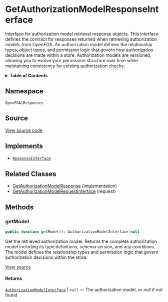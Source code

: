 # GetAuthorizationModelResponseInterface

Interface for authorization model retrieval response objects. This interface defines the contract for responses returned when retrieving authorization models from OpenFGA. An authorization model defines the relationship types, object types, and permission logic that govern how authorization decisions are made within a store. Authorization models are versioned, allowing you to evolve your permission structure over time while maintaining consistency for existing authorization checks.

<details>
<summary><strong>Table of Contents</strong></summary>

- [Namespace](#namespace)
- [Source](#source)
- [Implements](#implements)
- [Related Classes](#related-classes)
- [Methods](#methods)

- [`getModel()`](#getmodel)

</details>

## Namespace

`OpenFGA\Responses`

## Source

[View source code](https://github.com/evansims/openfga-php/blob/main/src/Responses/GetAuthorizationModelResponseInterface.php)

## Implements

- [`ResponseInterface`](ResponseInterface.md)

## Related Classes

- [GetAuthorizationModelResponse](Responses/GetAuthorizationModelResponse.md) (implementation)
- [GetAuthorizationModelRequestInterface](Requests/GetAuthorizationModelRequestInterface.md) (request)

## Methods

### getModel

```php
public function getModel(): AuthorizationModelInterface|null

```

Get the retrieved authorization model. Returns the complete authorization model including its type definitions, schema version, and any conditions. The model defines the relationship types and permission logic that govern authorization decisions within the store.

[View source](https://github.com/evansims/openfga-php/blob/main/src/Responses/GetAuthorizationModelResponseInterface.php#L44)

#### Returns

[`AuthorizationModelInterface`](Models/AuthorizationModelInterface.md) &#124; `null` — The authorization model, or null if not found
